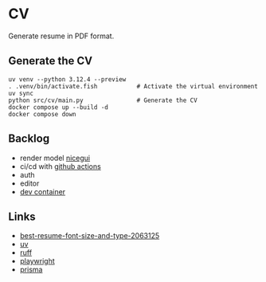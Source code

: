 # CV

Generate resume in PDF format.

## Generate the CV

```shell
uv venv --python 3.12.4 --preview
. .venv/bin/activate.fish           # Activate the virtual environment
uv sync
python src/cv/main.py               # Generate the CV
docker compose up --build -d
docker compose down
```

## Backlog

- render model [nicegui](https://nicegui.io/)
- ci/cd with [github actions](https://docs.github.com/en/actions)
- auth
- editor
- [dev container](https://code.visualstudio.com/docs/devcontainers/containers)

## Links

- [best-resume-font-size-and-type-2063125](https://www.thebalancecareers.com/best-resume-font-size-and-type-2063125)
- [uv](https://docs.astral.sh/uv/)
- [ruff](https://docs.astral.sh/ruff/)
- [playwright](https://playwright.dev/python/)
- [prisma](https://github.com/RobertCraigie/prisma-client-py)
